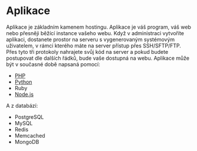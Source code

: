 # Aplikace

Aplikace je základním kamenem hostingu. Aplikace je váš program, váš web nebo přesněji běžící instance vašeho webu. Když v administraci vytvoříte aplikaci, dostanete prostor na serveru s vygenerovaným systémovým uživatelem, v rámci kterého máte na server přístup přes SSH/SFTP/FTP. Přes tyto tři protokoly nahrajete svůj kód na server a pokud budete postupovat dle dalších řádků, bude vaše dostupná na webu. 
Aplikace může být v současné době napsaná pomocí:

* [PHP](php.md)
* [Python](python.md)
* Ruby
* [Node.js](node.md)

A z databází:

* PostgreSQL
* MySQL
* Redis
* Memcached
* MongoDB

